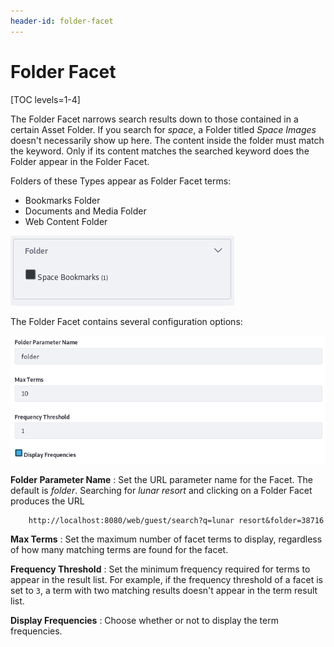 ```yaml
---
header-id: folder-facet
---
```


# Folder Facet

[TOC levels=1-4]

The Folder Facet narrows search results down to those contained in a certain
Asset Folder. If you search for *space*, a Folder titled *Space Images* doesn't
necessarily show up here. The content inside the folder must match the keyword.
Only if its content matches the searched keyword does the Folder appear in the
Folder Facet.

Folders of these Types appear as Folder Facet terms: 

- Bookmarks Folder 
- Documents and Media Folder
- Web Content Folder

![Figure 1: Each Folder with matching content is a facet term.](../../../images/search-folder-facet.png)

The Folder Facet contains several configuration options:

![Figure 2: The Folder Facet is configurable.](../../../images/search-folder-facet-config.png)

**Folder Parameter Name**
: Set the URL parameter name for the Facet. The default is *folder*. Searching for
*lunar resort* and clicking on a Folder Facet produces the URL

        http://localhost:8080/web/guest/search?q=lunar resort&folder=38716

**Max Terms**
: Set the maximum number of facet terms to display, regardless of how
many matching terms are found for the facet.

**Frequency Threshold**
: Set the minimum frequency required for terms to appear in the result list. For
example, if the frequency threshold of a facet is set to `3`, a term with two
matching results doesn't appear in the term result list.

**Display Frequencies**
: Choose whether or not to display the term frequencies.


